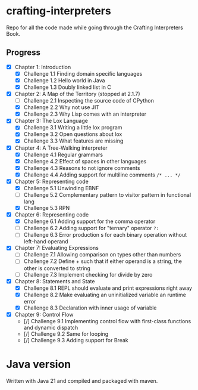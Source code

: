 # crafting-interpreters
Repo for all the code made while going through the Crafting Interpreters Book.

## Progress
- [X] Chapter 1: Introduction
    - [X] Challenge 1.1 Finding domain specific languages
    - [X] Challenge 1.2 Hello world in Java
    - [X] Challenge 1.3 Doubly linked list in C
- [X] Chapter 2: A Map of the Territory (stopped at 2.1.7)
    - [ ] Challenge 2.1 Inspecting the source code of CPython
    - [X] Challenge 2.2 Why not use JIT
    - [X] Challenge 2.3 Why Lisp comes with an interpreter
- [X] Chapter 3: The Lox Language
    - [X] Challenge 3.1 Writing a little lox program
    - [X] Challenge 3.2 Open questions about lox
    - [X] Challenge 3.3 What features are missing
- [X] Chapter 4: A Tree-Walking interpreter
    - [X] Challenge 4.1 Regular grammars
    - [X] Challenge 4.2 Effect of spaces in other languages
    - [X] Challenge 4.3 Reasons to not ignore comments
    - [X] Challenge 4.4 Adding support for multiline comments `/* ... */`
- [X] Chapter 5: Representing code
    - [X] Challenge 5.1 Unwinding EBNF
    - [ ] Challenge 5.2 Complementary pattern to visitor pattern in functional lang
    - [X] Challenge 5.3 RPN
- [X] Chapter 6: Representing code
    - [X] Challenge 6.1 Adding support for the comma operator
    - [ ] Challenge 6.2 Adding support for "ternary" operator `?:`
    - [ ] Challenge 6.3 Error production s for each binary operation without left-hand operand
- [X] Chapter 7: Evaluating Expressions
    - [ ] Challenge 7.1 Allowing comparison on types other than numbers
    - [ ] Challenge 7.2 Define + such that if either operand is a string, the other is converted to string
    - [ ] Challenge 7.3 Implement checking for divide by zero
- [X] Chapter 8: Statements and State
    - [X] Challenge 8.1 REPL should evaluate and print expressions right away
    - [X] Challenge 8.2 Make evaluating an uninitialized variable an runtime error
    - [X] Challenge 8.3 Declaration with inner usage of variable
- [X] Chapter 9: Control Flow
    - [/] Challenge 9.1 Implementing control flow with first-class functions and dynamic dispatch
    - [/] Challenge 9.2 Same for looping
    - [/] Challenge 9.3 Adding support for Break

# Java version
Written with Java 21 and compiled and packaged with maven.
